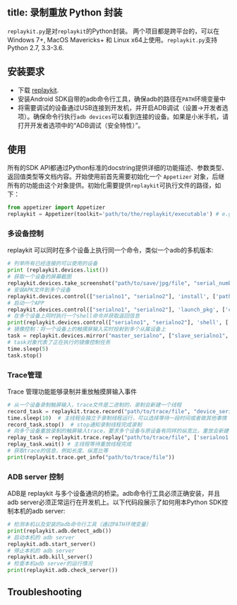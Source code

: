 title: 录制重放 Python 封装
---
`replaykit.py`是对`replaykit`的Python封装。 两个项目都是跨平台的，可以在 Windows 7+, MacOS Mavericks+ 和 Linux x64上使用。`replaykit.py`支持Python 2.7, 3.3-3.6.

## 安装要求
- 下载 [replaykit](https://github.com/appetizerio/replaykit).
- 安装Android SDK自带的adb命令行工具，确保adb的路径在`PATH`环境变量中
- 将需要调试的设备通过USB连接到开发机，并开启ADB调试（设置->开发者选项）。确保命令行执行`adb devices`可以看到连接的设备。如果是小米手机，请打开开发者选项中的“ADB调试（安全特性）”。

## 使用
所有的SDK API都通过Python标准的docstring提供详细的功能描述、参数类型、返回值类型等文档内容。开始使用前首先需要初始化一个 `Appetizer` 对象，后继所有的功能由这个对象提供。初始化需要提供`replaykit`可执行文件的路径，如下：
```python
from appetizer import Appetizer
replaykit = Appetizer(toolkit='path/to/the/replaykit/executable') # e.g., './replaykit/linux/replaykit' for linux, or './replaykit/win32/replaykit.exe' for windows
```

### 多设备控制
replaykit 可以同时在多个设备上执行同一个命令，类似一个adb的多机版本:
```python
# 列举所有已经连接的可以使用的设备
print (replaykit.devices.list())
# 获取一个设备的屏幕截图
replaykit.devices.take_screenshot("path/to/save/jpg/file", "serial_number")
# 安装APK文件到多个设备
replaykit.devices.control(["serialno1", "serialno2"], 'install', ['path/to/APK/file'])
# 启动一个APP
replaykit.devices.control(["serialno1", "serialno2"], 'launch_pkg', ['com.example.app'])
# 在多个设备上同时执行一个shell命令并获取返回信息
print(replaykit.devices.control(["serialno1", "serialno2"], 'shell', ['ls | grep system'])
# 镜像控制：将一个设备上的触摸屏输入实时投射到多个从属设备上
task = replaykit.devices.mirror("master_serialno", ["slave_serialno1", "slave_serialno2"])
# task对象代表了正在执行的镜像控制任务
time.sleep(5)
task.stop()
```

### Trace管理
Trace 管理功能能够录制并重放触摸屏输入事件
```python
# 从一个设备录制触屏输入，trace文件是二进制的，录制会新建一个线程
record_task = replaykit.trace.record("path/to/trace/file", "device_serial_number")
time.sleep(10)  # 主线程会独立于录制线程运行，可以选择等待一段时间或者做其他事情
record_task.stop()  # stop通知录制线程完成录制
# 向多个设备重放录制的触屏输入trace，要求多个设备与原设备有同样的纵宽比，重放会新建一个线程
replay_task = replaykit.trace.replay("path/to/trace/file", ['serialno1', 'serialno2'])
replay_task.wait() # 主线程等待重放线程完成
# 获取trace的信息，例如长度、纵宽比等
print(replaykit.trace.get_info("path/to/trace/file"))
```

### ADB server 控制
ADB是 replaykit 与多个设备通讯的桥梁。adb命令行工具必须正确安装，并且adb server必须正常运行在开发机上。以下代码段展示了如何用本Python SDK控制本机的adb server:
```python
# 检测本机以及安装的adb命令行工具（通过PATH环境变量）
print(replaykit.adb.detect_adb())
# 启动本机的 adb server
replaykit.adb.start_server()
# 停止本机的 adb server
replaykit.adb.kill_server()
# 检查本机adb server的运行情况
print(replaykit.adb.check_server())
```

## Troubleshooting
